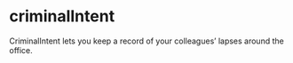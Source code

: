 # criminalIntent
CriminalIntent lets you keep a record of your colleagues’ lapses around the office.
